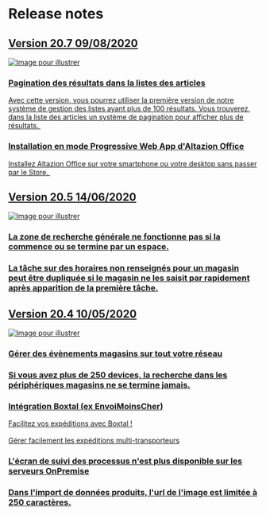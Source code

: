 <div class='releaseNotesGlobal'>
<h1>Release notes</h1>
<a href='20_7.html'>
<div class='release'>
<div class='titreEtDate'>
<div class='version'><h2>Version 20.7 <span class='dateSortie'>09/08/2020</span></h2></div>
</div>
<div class='descripEtImage'>
<img src='https://altazion.blob.core.windows.net/public/roadmap/20-7-pagination.png' class='imageEnAvant' alt='Image pour illustrer' />
<div class='lesItems'>
<div class='item highlight'>
<h3>Pagination des résultats dans la listes des articles</h3>
<div>Avec cette version, vous pourrez utiliser la première version de notre système de gestion des listes ayant plus de 100 résultats. Vous trouverez, dans la liste des articles un système de pagination pour afficher plus de résultats.&nbsp;</div>
</div>
<div class='item'>
<h3>Installation en mode Progressive Web App d'Altazion Office</h3>
<div>Installez Altazion Office sur votre smartphone ou votre desktop sans passer par le Store.&nbsp;</div>
</div>
</div>
</div>
</div>
</a>
<a href='20_5.html'>
<div class='release'>
<div class='titreEtDate'>
<div class='version'><h2>Version 20.5 <span class='dateSortie'>14/06/2020</span></h2></div>
</div>
<div class='descripEtImage'>
<img src='https://altazion.blob.core.windows.net/public/roadmap/noimageforrelease.png' class='imageEnAvant' alt='Image pour illustrer' />
<div class='lesItems'>
<div class='item'>
<h3>La zone de recherche générale ne fonctionne pas si la commence ou se termine par un espace.</h3>
</div>
<div class='item'>
<h3>La tâche sur des horaires non renseignés pour un magasin peut être dupliquée si le magasin ne les saisit par rapidement après apparition de la première tâche.</h3>
</div>
</div>
</div>
</div>
</a>
<a href='20_4.html'>
<div class='release'>
<div class='titreEtDate'>
<div class='version'><h2>Version 20.4 <span class='dateSortie'>10/05/2020</span></h2></div>
</div>
<div class='descripEtImage'>
<img src='https://altazion.blob.core.windows.net/public/roadmap/noimageforrelease.png' class='imageEnAvant' alt='Image pour illustrer' />
<div class='lesItems'>
<div class='item highlight'>
<h3>Gérer des évènements magasins sur tout votre réseau</h3>
</div>
<div class='item'>
<h3>Si vous avez plus de 250 devices, la recherche dans les périphériques magasins ne se termine jamais.</h3>
</div>
<div class='item'>
<h3>Intégration Boxtal (ex EnvoiMoinsCher) </h3>
<div>Facilitez vos expéditions avec Boxtal !</div><div><br></div><div>Gérer facilement les expéditions multi-transporteurs</div>
</div>
<div class='item'>
<h3>L'écran de suivi des processus n'est plus disponible sur les serveurs OnPremise</h3>
</div>
<div class='item'>
<h3>Dans l'import de données produits, l'url de l'image est limitée à 250 caractères.</h3>
</div>
</div>
</div>
</div>
</a>
</div>

